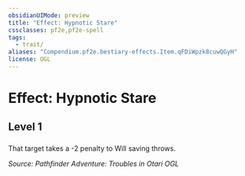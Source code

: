 ```yaml
---
obsidianUIMode: preview
title: "Effect: Hypnotic Stare"
cssclasses: pf2e,pf2e-spell
tags:
  - trait/
aliases: "Compendium.pf2e.bestiary-effects.Item.qFDiWpzk8cuwQGyH"
license: OGL
---
```

# Effect: Hypnotic Stare
## Level 1
### 






That target takes a -2 penalty to Will saving throws.

*Source: Pathfinder Adventure: Troubles in Otari*
*OGL*